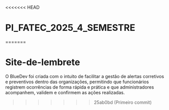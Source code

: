 <<<<<<< HEAD
# PI_FATEC_2025_4_SEMESTRE
=======
# Site-de-lembrete
O BlueDev foi criada com o intuito de facilitar a gestão de alertas corretivos e preventivos dentro das organizações, permitindo que funcionários registrem ocorrências de forma rápida e prática e que administradores acompanhem, validem e confirmem as ações realizadas.
>>>>>>> 25ab0bd (Primeiro commit)
